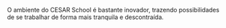 O ambiente do CESAR School é bastante inovador, trazendo possibilidades de se trabalhar de forma mais tranquila e descontraída.
